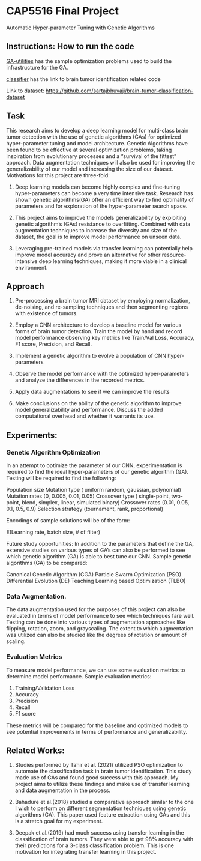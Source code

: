 # CAP5516 Final Project
Automatic Hyper-parameter Tuning with Genetic Algorithms

## Instructions: How to run the code

[GA-utilities](https://github.com/eashansingh905/cap5516-final-project/tree/main/GA-utilities) has the sample optimization problems used to build the
infrastructure for the GA.

[classifier](https://github.com/eashansingh905/cap5516-final-project/tree/main/classifier) has the link to brain tumor identification related code

Link to dataset: https://github.com/sartajbhuvaji/brain-tumor-classification-dataset

## Task
This research aims to develop a deep learning model for multi-class brain tumor detection with the use of genetic algorithms (GAs) for optimized hyper-parameter tuning and model architecture. Genetic Algorithms have been found to be effective at several optimization problems, taking inspiration from evolutionary processes and a “survival of the fittest” approach. Data augmentation techniques will also be used for improving the generalizability of our model and increasing the size of our dataset. Motivations for this project are three-fold:

1) Deep learning models can become highly complex and fine-tuning hyper-parameters can become a very time intensive task. Research has shown genetic algorithms(GA) offer an efficient way to find optimality of parameters and for exploration of the hyper-parameter search space.

2) This project aims to improve the models generalizability by exploiting genetic algorithm’s (GAs) resistance to overfitting. Combined with data augmentation techniques to increase the diversity and size of the dataset, the goal is to improve model performance on unseen data. 

3) Leveraging pre-trained models via transfer learning can potentially help improve model accuracy and prove an alternative for other resource-intensive deep learning techniques, making it more viable in a clinical environment.

## Approach

1) Pre-processing a brain tumor MRI dataset by employing normalization, de-noising, and re-sampling techniques and then segmenting regions with existence of tumors. 

2) Employ a CNN architecture to develop a baseline model for various forms of brain tumor detection. Train the model by hand and record model performance observing key metrics like Train/Val Loss, Accuracy, F1 score, Precision, and Recall. 

3) Implement a genetic algorithm to evolve a population of CNN hyper-parameters

4) Observe the model performance with the optimized hyper-parameters and analyze the differences in the recorded metrics.

5) Apply data augmentations to see if we can improve the results

6) Make conclusions on the ability of the genetic algorithm to improve model generalizability and performance. Discuss the added computational overhead and whether it warrants its use. 

## Experiments: 

### Genetic Algorithm Optimization
In an attempt to optimize the parameter of our CNN, experimentation is required to find the ideal hyper-parameters of our genetic algorithm (GA). Testing will be required to find the following:

Population size 
Mutation type ( uniform random, gaussian, polynomial) 
Mutation rates (0, 0.005, 0.01, 0.05)
Crossover type ( single-point, two-point, blend, simplex, linear, simulated binary) 
Crossover rates  (0.01, 0.05, 0.1, 0.5, 0.9)
Selection strategy (tournament, rank, proportional) 

Encodings of sample solutions will be of the form:

E(Learning rate, batch size, # of filter)

Future study opportunities: 
In addition to the parameters that define the GA, extensive studies on various types of GA’s can also be performed to see which genetic algorithm (GA) is able to best tune our CNN. Sample genetic algorithms (GA) to be compared: 

Canonical Genetic Algorithm (CGA)
Particle Swarm Optimization (PSO)
Differential Evolution (DE)
Teaching Learning based Optimization (TLBO)

###  Data Augmentation. 

The data augmentation used for the purposes of this project can also be evaluated in terms of model performance to see which techniques fare well. Testing can be done into various types of augmentation approaches like flipping, rotation, zoom, and grayscaling. The extent to which augmentation was utilized can also be studied like the degrees of rotation or amount of scaling.

### Evaluation Metrics

To measure model performance, we can use some evaluation metrics to determine model performance. Sample evaluation metrics:

1) Training/Validation Loss
2) Accuracy
3) Precision
4) Recall
5) F1 score 

These metrics will be compared for the baseline and optimized models to see potential improvements in terms of performance
and generalizability.

## Related Works:

1) Studies performed by Tahir et al. (2021) utilized PSO optimization to automate the classification task in brain tumor identification. This study made use of GAs and found good success with this approach. My project aims to utilize these findings and make use of transfer learning and data augmentation in the process.

2) Bahadure et al.(2018) studied a comparative approach similar to the one I wish to perform on different segmentation techniques using genetic algorithms (GA). This paper used feature extraction using GAs and this is a stretch goal for my experiment. 

3) Deepak et al.(2019) had much success using transfer learning in the classification of brain tumors. They were able to get 98% accuracy with their predictions for a 3-class classification problem. This is one motivation for integrating transfer learning in this project.
